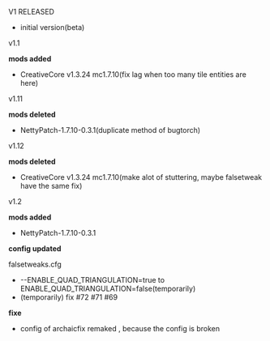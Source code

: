 V1 RELEASED

* initial version(beta)

v1.1

**mods added**

* CreativeCore v1.3.24 mc1.7.10(fix lag when too many tile entities are here)

v1.11

**mods deleted**

* NettyPatch-1.7.10-0.3.1(duplicate method of bugtorch)

v1.12

**mods deleted**

* CreativeCore v1.3.24 mc1.7.10(make alot of stuttering, maybe falsetweak have the same fix)

v1.2

**mods added**

* NettyPatch-1.7.10-0.3.1

**config updated**

falsetweaks.cfg

* --ENABLE_QUAD_TRIANGULATION=true to ENABLE_QUAD_TRIANGULATION=false(temporarily)
* (temporarily) fix #72 #71 #69

**fixe**

* config of archaicfix remaked , because the config is broken
